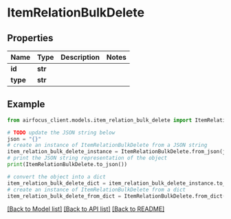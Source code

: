 # ItemRelationBulkDelete


## Properties

Name | Type | Description | Notes
------------ | ------------- | ------------- | -------------
**id** | **str** |  | 
**type** | **str** |  | 

## Example

```python
from airfocus_client.models.item_relation_bulk_delete import ItemRelationBulkDelete

# TODO update the JSON string below
json = "{}"
# create an instance of ItemRelationBulkDelete from a JSON string
item_relation_bulk_delete_instance = ItemRelationBulkDelete.from_json(json)
# print the JSON string representation of the object
print(ItemRelationBulkDelete.to_json())

# convert the object into a dict
item_relation_bulk_delete_dict = item_relation_bulk_delete_instance.to_dict()
# create an instance of ItemRelationBulkDelete from a dict
item_relation_bulk_delete_from_dict = ItemRelationBulkDelete.from_dict(item_relation_bulk_delete_dict)
```
[[Back to Model list]](../README.md#documentation-for-models) [[Back to API list]](../README.md#documentation-for-api-endpoints) [[Back to README]](../README.md)


